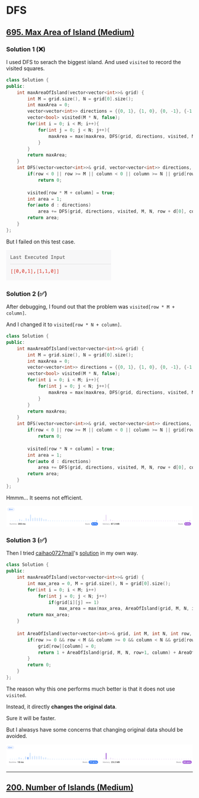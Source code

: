 # DFS

## [695. Max Area of Island (Medium)](https://leetcode.com/problems/max-area-of-island/)

### Solution 1 (❌)

I used DFS to serach the biggest island. And used `visited` to record the visited squares.

```c++
class Solution {
public:
    int maxAreaOfIsland(vector<vector<int>>& grid) {
        int M = grid.size(), N = grid[0].size();
        int maxArea = 0;
        vector<vector<int>> directions = {{0, 1}, {1, 0}, {0, -1}, {-1, 0}};
        vector<bool> visited(M * N, false);
        for(int i = 0; i < M; i++){
            for(int j = 0; j < N; j++){
                maxArea = max(maxArea, DFS(grid, directions, visited, M, N, i, j));
            }
        }
        return maxArea;
    }
    int DFS(vector<vector<int>>& grid, vector<vector<int>> directions, vector<bool>& visited, int M, int N, int row, int column) {
        if(row < 0 || row >= M || column < 0 || column >= N || grid[row][column] == 0 || visited[row * M + column])
            return 0;
        
        visited[row * M + column] = true;
        int area = 1;
        for(auto d : directions)
            area += DFS(grid, directions, visited, M, N, row + d[0], column + d[1]);
        return area;
    }
};
```

But I failed on this test case.

<img src="Pictures/695-1.png" alt="695-1" style="zoom:50%;" />



### Solution 2 (✅)

After debugging, I found out that the problem was `visited[row * M + column]`.

And I changed it to `visited[row * N + column]`.

```c++
class Solution {
public:
    int maxAreaOfIsland(vector<vector<int>>& grid) {
        int M = grid.size(), N = grid[0].size();
        int maxArea = 0;
        vector<vector<int>> directions = {{0, 1}, {1, 0}, {0, -1}, {-1, 0}};
        vector<bool> visited(M * N, false);
        for(int i = 0; i < M; i++){
            for(int j = 0; j < N; j++){
                maxArea = max(maxArea, DFS(grid, directions, visited, M, N, i, j));
            }
        }
        return maxArea;
    }
    int DFS(vector<vector<int>>& grid, vector<vector<int>> directions, vector<bool>& visited, int M, int N, int row, int column) {
        if(row < 0 || row >= M || column < 0 || column >= N || grid[row][column] == 0 || visited[row * N + column])
            return 0;
        
        visited[row * N + column] = true;
        int area = 1;
        for(auto d : directions)
            area += DFS(grid, directions, visited, M, N, row + d[0], column + d[1]);
        return area;
    }
};
```

Hmmm... It seems not efficient.

![695-2](Pictures/695-2.png)



### Solution 3 (✅)

Then I tried [caihao0727mail](https://leetcode.com/caihao0727mail/)'s [solution](https://leetcode.com/problems/max-area-of-island/solutions/108533/java-c-straightforward-dfs-solution/) in my own way.

```c++
class Solution {
public:
    int maxAreaOfIsland(vector<vector<int>>& grid) {
        int max_area = 0, M = grid.size(), N = grid[0].size();
        for(int i = 0; i < M; i++)
            for(int j = 0; j < N; j++)
                if(grid[i][j] == 1)
                    max_area = max(max_area, AreaOfIsland(grid, M, N, i, j));
        return max_area;
    }
    
    int AreaOfIsland(vector<vector<int>>& grid, int M, int N, int row, int column){
        if(row >= 0 && row < M && column >= 0 && column < N && grid[row][column] == 1){
            grid[row][column] = 0;
            return 1 + AreaOfIsland(grid, M, N, row+1, column) + AreaOfIsland(grid, M, N, row-1, column) + AreaOfIsland(grid, M, N, row, column-1) + AreaOfIsland(grid, M, N, row, column+1);
        }
        return 0;
    }
};
```

The reason why this one performs much better is that it does not use `visited`.

Instead, it directly **changes the original data**.

Sure it will be faster. 

But I alwasys have some concerns that changing original data should be avoided.

![695-3](Pictures/695-3.png)

---

## [200. Number of Islands (Medium)](https://leetcode.com/problems/number-of-islands/)

